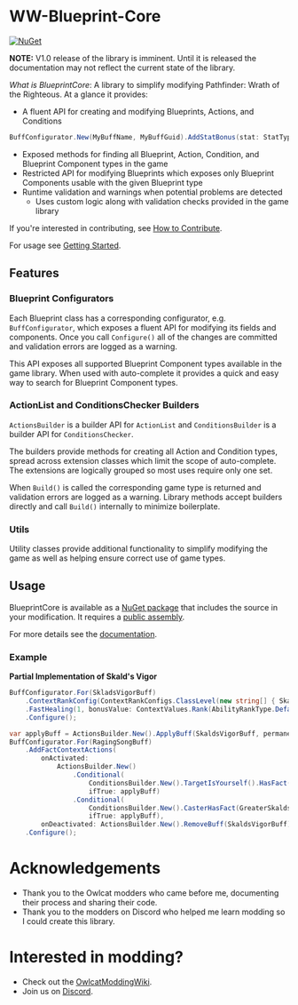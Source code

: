 # WW-Blueprint-Core

[![NuGet](https://img.shields.io/nuget/v/WW-Blueprint-Core?style=flat-square)](https://www.nuget.org/packages/WW-Blueprint-Core)

**NOTE:** V1.0 release of the library is imminent. Until it is released the documentation may not reflect the current state of the library.

*What is BlueprintCore*: A library to simplify modifying Pathfinder: Wrath of the Righteous. At a glance it provides:

* A fluent API for creating and modifying Blueprints, Actions, and Conditions
```C#
BuffConfigurator.New(MyBuffName, MyBuffGuid).AddStatBonus(stat: StatType.Strength, value: 2).Configure();
```
* Exposed methods for finding all Blueprint, Action, Condition, and Blueprint Component types in the game
* Restricted API for modifying Blueprints which exposes only Blueprint Components usable with the given Blueprint type
* Runtime validation and warnings when potential problems are detected
    * Uses custom logic along with validation checks provided in the game library

If you're interested in contributing, see [How to Contribute](articles/contributing.md).

For usage see [Getting Started](https://wittlewolfie.github.io/WW-Blueprint-Core/articles/intro.html).

## Features

### Blueprint Configurators

Each Blueprint class has a corresponding configurator, e.g. `BuffConfigurator`, which exposes a fluent API for modifying its fields and components. Once you call `Configure()` all of the changes are committed and validation errors are logged as a warning.

This API exposes all supported Blueprint Component types available in the game library. When used with auto-complete it provides a quick and easy way to search for Blueprint Component types.

### ActionList and ConditionsChecker Builders

`ActionsBuilder` is a builder API for `ActionList` and `ConditionsBuilder` is a builder API for `ConditionsChecker`.

The builders provide methods for creating all Action and Condition types, spread across extension classes which limit the scope of auto-complete. The extensions are logically grouped so most uses require only one set.

When `Build()` is called the corresponding game type is returned and validation errors are logged as a warning. Library methods accept builders directly and call `Build()` internally to minimize boilerplate.

### Utils

Utility classes provide additional functionality to simplify modifying the game as well as helping ensure correct use of game types.

## Usage

BlueprintCore is available as a [NuGet package](https://www.nuget.org/packages/WW-Blueprint-Core/) that includes the source in your modification. It requires a [public assembly](https://github.com/WittleWolfie/OwlcatModdingWiki/wiki/Publicise-Assemblies).

For more details see the [documentation](https://wittlewolfie.github.io/WW-Blueprint-Core/articles/intro.html).

### Example

**Partial Implementation of Skald's Vigor**
```C# 
BuffConfigurator.For(SkladsVigorBuff)
    .ContextRankConfig(ContextRankConfigs.ClassLevel(new string[] { SkaldClass }).WithStartPlusDoubleDivStepProgression(8))
    .FastHealing(1, bonusValue: ContextValues.Rank(AbilityRankType.Default))
    .Configure();

var applyBuff = ActionsBuilder.New().ApplyBuff(SkaldsVigorBuff, permanent: true, dispellable: false);
BuffConfigurator.For(RagingSongBuff)
    .AddFactContextActions(
        onActivated:
            ActionsBuilder.New()
                .Conditional(
                    ConditionsBuilder.New().TargetIsYourself().HasFact(SkaldsVigor),
                    ifTrue: applyBuff)
                .Conditional(
                    ConditionsBuilder.New().CasterHasFact(GreaterSkaldsVigor),
                    ifTrue: applyBuff),
        onDeactivated: ActionsBuilder.New().RemoveBuff(SkaldsVigorBuff))
    .Configure();
```

# Acknowledgements

* Thank you to the Owlcat modders who came before me, documenting their process and sharing their code.
* Thank you to the modders on Discord who helped me learn modding so I could create this library.

# Interested in modding?

* Check out the [OwlcatModdingWiki](https://github.com/WittleWolfie/OwlcatModdingWiki/wiki).
* Join us on [Discord](https://discord.gg/zHbMuYT6).
